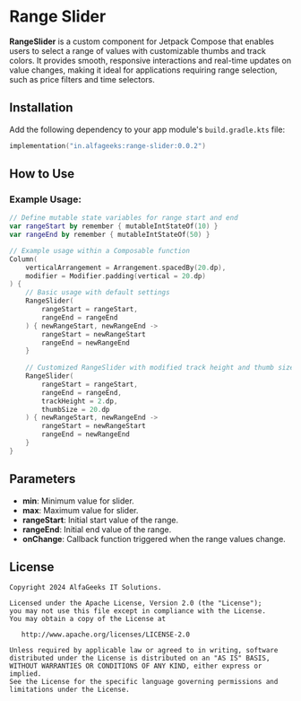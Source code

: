 # Range Slider

**RangeSlider** is a custom component for Jetpack Compose that enables users to select a range of values with customizable thumbs and track colors. It provides smooth, responsive interactions and real-time updates on value changes, making it ideal for applications requiring range selection, such as price filters and time selectors.

## Installation

Add the following dependency to your app module's `build.gradle.kts` file:

```kotlin
implementation("in.alfageeks:range-slider:0.0.2")
```

## How to Use

### Example Usage:

```kotlin
// Define mutable state variables for range start and end
var rangeStart by remember { mutableIntStateOf(10) }
var rangeEnd by remember { mutableIntStateOf(50) }

// Example usage within a Composable function
Column(
    verticalArrangement = Arrangement.spacedBy(20.dp),
    modifier = Modifier.padding(vertical = 20.dp)
) {
    // Basic usage with default settings
    RangeSlider(
        rangeStart = rangeStart,
        rangeEnd = rangeEnd
    ) { newRangeStart, newRangeEnd ->
        rangeStart = newRangeStart
        rangeEnd = newRangeEnd
    }
    
    // Customized RangeSlider with modified track height and thumb size
    RangeSlider(
        rangeStart = rangeStart,
        rangeEnd = rangeEnd,
        trackHeight = 2.dp,
        thumbSize = 20.dp
    ) { newRangeStart, newRangeEnd ->
        rangeStart = newRangeStart
        rangeEnd = newRangeEnd
    }
}
```

## Parameters

- **min**: Minimum value for slider.
- **max**: Maximum value for slider.
- **rangeStart**: Initial start value of the range.
- **rangeEnd**: Initial end value of the range.
- **onChange**: Callback function triggered when the range values change.

## License
```
Copyright 2024 AlfaGeeks IT Solutions.

Licensed under the Apache License, Version 2.0 (the "License");
you may not use this file except in compliance with the License.
You may obtain a copy of the License at

   http://www.apache.org/licenses/LICENSE-2.0

Unless required by applicable law or agreed to in writing, software
distributed under the License is distributed on an "AS IS" BASIS,
WITHOUT WARRANTIES OR CONDITIONS OF ANY KIND, either express or implied.
See the License for the specific language governing permissions and
limitations under the License.
```
